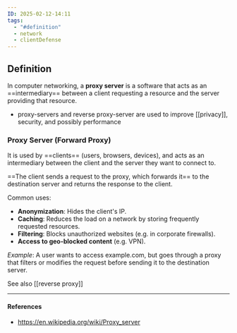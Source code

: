 ```yaml
---
ID: 2025-02-12-14:11
tags:
  - "#definition"
  - network
  - clientDefense
---
```

## Definition

In computer networking, a **proxy server** is a software that acts as an ==intermediary== between a client requesting a resource and the server providing that resource.
- proxy-servers and reverse proxy-server are used to improve [[privacy]], security, and possibly performance


### Proxy Server (Forward Proxy)

It is used by ==clients== (users, browsers, devices), and acts as an intermediary between the client and the server they want to connect to.

==The client sends a request to the proxy, which forwards it== to the destination server and returns the response to the client.

Common uses:
- **Anonymization**: Hides the client's IP.
- **Caching**: Reduces the load on a network by storing frequently requested resources.
- **Filtering**: Blocks unauthorized websites (e.g. in corporate firewalls).
- **Access to geo-blocked content** (e.g. VPN).

*Example*: A user wants to access example.com, but goes through a proxy that filters or modifies the request before sending it to the destination server.

See also [[reverse proxy]]

---
#### References
- https://en.wikipedia.org/wiki/Proxy_server

